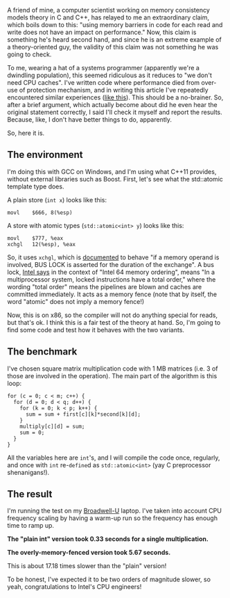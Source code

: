 A friend of mine, a computer scientist working on memory consistency models theory in C and C++, has relayed to me an extraordinary claim, which boils down to this: "using memory barriers in code for each read and write does not have an impact on performance." Now, this claim is something he's heard second hand, and since he is an extreme example of a theory-oriented guy, the validity of this claim was not something he was going to check.

To me, wearing a hat of a systems programmer (apparently we're a dwindling population), this seemed ridiculous as it reduces to "we don't need CPU caches". I've written code where performance died from over-use of protection mechanism, and in writing this article I've repeatedly encountered similar experiences ([like this](http://bartoszmilewski.com/2008/11/05/who-ordered-memory-fences-on-an-x86/)). This should be a no-brainer. So, after a brief argument, which actually become about did he even hear the original statement correctly, I said I'll check it myself and report the results. Because, like, I don't have better things to do, apparently.

So, here it is.

## The environment

I'm doing this with GCC on Windows, and I'm using what C++11 provides, without external libraries such as Boost. First, let's see what the std::atomic template type does.

A plain store (`int x`) looks like this:

	movl	$666, 8(%esp)

A store with atomic types (`std::atomic<int> y`) looks like this:

	movl	$777, %eax
	xchgl	12(%esp), %eax

So, it uses `xchgl`, which is [documented](http://www.fermimn.gov.it/linux/quarta/x86/xchg.htm) to behave "if a memory operand is involved, BUS LOCK is asserted for the duration of the exchange". A bus lock, [Intel says](http://www.cs.cmu.edu/~410-f10/doc/Intel_Reordering_318147.pdf) in the context of "Intel 64 memory ordering", means "In a multiprocessor system, locked instructions have a total order," where the wording "total order" means the pipelines are blown and caches are committed immediately. It acts as a memory fence (note that by itself, the word "atomic" does not imply a memory fence!)

Now, this is on x86, so the compiler will not do anything special for reads, but that's ok. I think this is a fair test of the theory at hand. So, I'm going to find some code and test how it behaves with the two variants.

## The benchmark

I've chosen square matrix multiplication code with 1 MB matrices (i.e. 3 of those are involved in the operation). The main part of the algorithm is this loop:

	for (c = 0; c < m; c++) {
	  for (d = 0; d < q; d++) {
		for (k = 0; k < p; k++) {
		  sum = sum + first[c][k]*second[k][d];
		}
		multiply[c][d] = sum;
		sum = 0;
	  }
	}

All the variables here are `int`'s, and I will compile the code once, regularly, and once with `int` re-`define`d as `std::atomic<int>` (yay C preprocessor shenanigans!).

## The result

I'm running the test on my [Broadwell-U](http://ark.intel.com/products/85212/Intel-Core-i5-5200U-Processor-3M-Cache-up-to-2_70-GHz) laptop. I've taken into account CPU frequency scaling by having a warm-up run so the frequency has enough time to ramp up.

**The "plain int" version took 0.33 seconds for a single multiplication.**

**The overly-memory-fenced version took 5.67 seconds.**

This is about 17.18 times slower than the "plain" version!

To be honest, I've expected it to be two orders of magnitude slower, so yeah, congratulations to Intel's CPU engineers!
